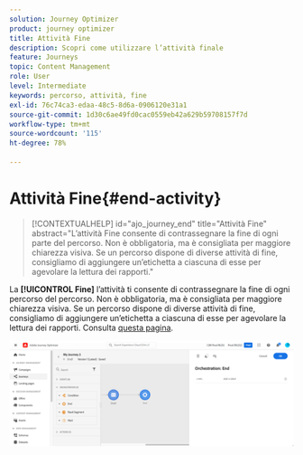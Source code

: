 ```yaml
---
solution: Journey Optimizer
product: journey optimizer
title: Attività Fine
description: Scopri come utilizzare l’attività finale
feature: Journeys
topic: Content Management
role: User
level: Intermediate
keywords: percorso, attività, fine
exl-id: 76c74ca3-edaa-48c5-8d6a-0906120e31a1
source-git-commit: 1d30c6ae49fd0cac0559eb42a629b59708157f7d
workflow-type: tm+mt
source-wordcount: '115'
ht-degree: 78%

---
```


# Attività Fine{#end-activity}

>[!CONTEXTUALHELP]
>id="ajo_journey_end"
>title="Attività Fine"
>abstract="L’attività Fine consente di contrassegnare la fine di ogni parte del percorso. Non è obbligatoria, ma è consigliata per maggiore chiarezza visiva. Se un percorso dispone di diverse attività di fine, consigliamo di aggiungere un’etichetta a ciascuna di esse per agevolare la lettura dei rapporti."

La **[!UICONTROL Fine]** l’attività ti consente di contrassegnare la fine di ogni percorso del percorso. Non è obbligatoria, ma è consigliata per maggiore chiarezza visiva. Se un percorso dispone di diverse attività di fine, consigliamo di aggiungere un’etichetta a ciascuna di esse per agevolare la lettura dei rapporti. Consulta [questa pagina](../reports/live-report.md).

![](assets/journey54.png)
